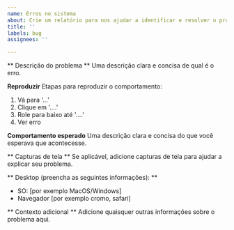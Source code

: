 ```yaml
---
name: Erros no sistema
about: Crie um relatório para nos ajudar a identificar e resolver o problema.
title: ''
labels: bug
assignees: ''

---
```


** Descrição do problema **
Uma descrição clara e concisa de qual é o erro.

**Reproduzir**
Etapas para reproduzir o comportamento:
1. Vá para '...'
2. Clique em '....'
3. Role para baixo até '....'
4. Ver erro

**Comportamento esperado**
Uma descrição clara e concisa do que você esperava que acontecesse.

** Capturas de tela **
Se aplicável, adicione capturas de tela para ajudar a explicar seu problema.

** Desktop (preencha as seguintes informações): **
  - SO: [por exemplo MacOS/Windows]
  - Navegador [por exemplo cromo, safari]

** Contexto adicional **
Adicione quaisquer outras informações sobre o problema aqui.
